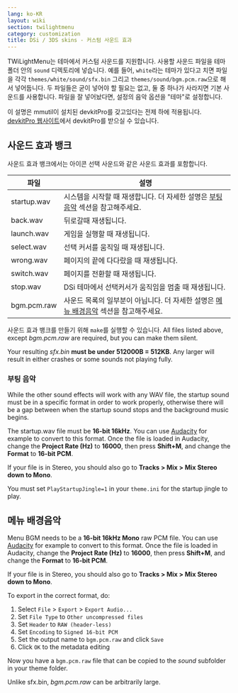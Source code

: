 ```yaml
---
lang: ko-KR
layout: wiki
section: twilightmenu
category: customization
title: DSi / 3DS skins - 커스텀 사운드 효과
---
```


TWiLightMenu는 테마에서 커스텀 사운드를 지원합니다. 사용할 사운드 파일을 테마 폴더 안의 `sound` 디렉토리에 넣습니다. 예를 들어, `white`라는 테마가 있다고 치면 파일을 각각 `themes/white/sound/sfx.bin` 그리고 `themes/sound/bgm.pcm.raw`으로 해서 넣어둡니다. 두 파일들은 굳이 넣어야 할 필요는 없고, 둘 중 하나가 사라지면 기본 사운드를 사용합니다. 파일을 잘 넣어놨다면, 설정의 음악 옵션을 "테마"로 설정합니다.

이 설명은 mmutil이 설치된 devkitPro를 갖고있다는 전제 하에 적용됩니다. [devkitPro 웹사이트](https://devkitpro.org/wiki/Getting_Started)에서 devkitPro를 받으실 수 있습니다.

## 사운드 효과 뱅크
사운드 효과 뱅크에서는 아이콘 선택 사운드와 같은 사운드 효과를 포함합니다.

| 파일          | 설명                                                              |
| ----------- | --------------------------------------------------------------- |
| startup.wav | 시스템을 시작할 때 재생합니다. 더 자세한 설명은 [부팅 음악](#startup-sound) 섹션을 참고해주세요. |
| back.wav    | 뒤로갈때 재생됩니다.                                                     |
| launch.wav  | 게임을 실행할 때 재생됩니다.                                                |
| select.wav  | 선택 커서를 움직일 때 재생됩니다.                                             |
| wrong.wav   | 페이지의 끝에 다다랐을 때 재생됩니다.                                           |
| switch.wav  | 페이지를 전환할 때 재생됩니다.                                               |
| stop.wav    | DSi 테마에서 선택커서가 움직임을 멈출 때 재생됩니다.                                 |
| bgm.pcm.raw | 사운드 목록의 일부분이 아닙니다. 더 자세한 설명은 [메뉴 배경음악](#menu-bgm) 섹션을 참고해주세요.   |

사운드 효과 뱅크를 만들기 위해 `make`를 실행할 수 있습니다. All files listed above, except *bgm.pcm.raw* are required, but you can make them silent.

Your resulting *sfx.bin* **must be under 512000B = 512KB**. Any larger will result in either crashes or some sounds not playing fully.

### 부팅 음악
While the other sound effects will work with any WAV file, the startup sound must be in a specific format in order to work properly, otherwise there will be a gap between when the startup sound stops and the background music begins.

The startup.wav file must be **16-bit 16kHz**. You can use [Audacity](https://www.audacityteam.org/download/) for example to convert to this format. Once the file is loaded in Audacity, change the **Project Rate (Hz)** to **16000**, then press **Shift+M**, and change the **Format** to **16-bit PCM**.

If your file is in Stereo, you should also go to **Tracks > Mix > Mix Stereo down to Mono**.

You must set `PlayStartupJingle=1` in your `theme.ini` for the startup jingle to play.


## 메뉴 배경음악

Menu BGM needs to be a **16-bit 16kHz Mono** raw PCM file. You can use [Audacity](https://www.audacityteam.org/download/) for example to convert to this format. Once the file is loaded in Audacity, change the **Project Rate (Hz)** to **16000**, then press **Shift+M**, and change the **Format** to **16-bit PCM**.

If your file is in Stereo, you should also go to **Tracks > Mix > Mix Stereo down to Mono**.

To export in the correct format, do:
1. Select `File` > `Export` > `Export Audio...`
1. Set `File Type` to `Other uncompressed files`
1. Set `Header` to `RAW (header-less)`
1. Set `Encoding` to `Signed 16-bit PCM`
1. Set the output name to `bgm.pcm.raw` and click `Save`
1. Click `OK` to the metadata editing

Now you have a `bgm.pcm.raw` file that can be copied to the *sound* subfolder in your theme folder.

Unlike sfx.bin, *bgm.pcm.raw* can be arbitrarily large.
